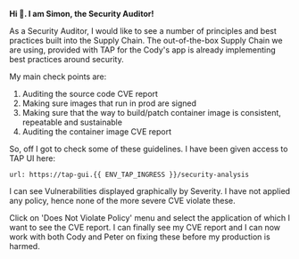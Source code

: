 **Hi :wave:. I am Simon, the Security Auditor!**

As a Security Auditor, I would like to see a number of principles and best practices built into the Supply Chain. 
The out-of-the-box Supply Chain we are using, provided with TAP for the Cody's app is already implementing best practices around security.

My main check points are:
1. Auditing the source code CVE report
2. Making sure images that run in prod are signed
3. Making sure that the way to build/patch container image is consistent, repeatable and sustainable
4. Auditing the container image CVE report

So, off I got to check some of these guidelines. I have been given access to TAP UI here:

```dashboard:open-url
url: https://tap-gui.{{ ENV_TAP_INGRESS }}/security-analysis
```

I can see Vulnerabilities displayed graphically by Severity. I have not applied any policy, hence none of the more severe CVE violate these.

Click on 'Does Not Violate Policy' menu and select the application of which I want to see the CVE report. 
I can finally see my CVE report and I can now work with both Cody and Peter on fixing these before my production is harmed. 
